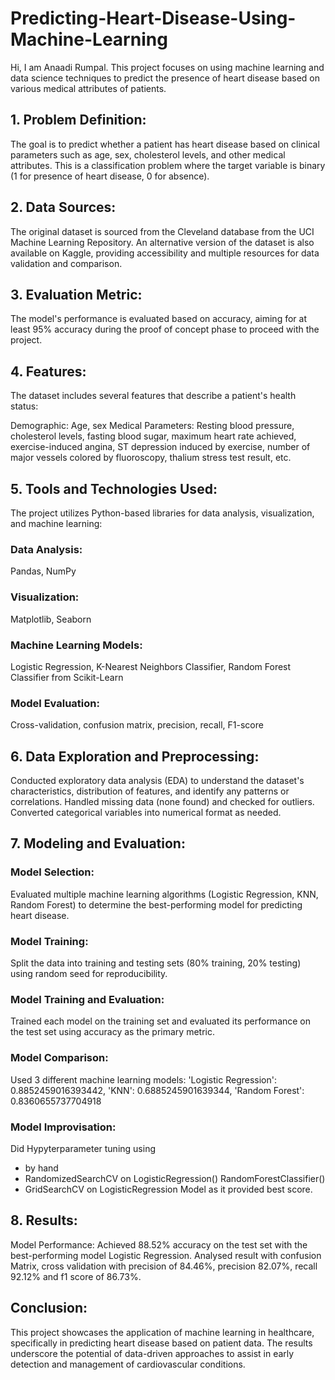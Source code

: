 # Predicting-Heart-Disease-Using-Machine-Learning
Hi, I am Anaadi Rumpal. This project focuses on using machine learning and data science techniques to predict the presence of heart disease based on various medical attributes of patients.

## 1. Problem Definition:
The goal is to predict whether a patient has heart disease based on clinical parameters such as age, sex, cholesterol levels, and other medical attributes. This is a classification problem where the target variable is binary (1 for presence of heart disease, 0 for absence).

## 2. Data Sources:

The original dataset is sourced from the Cleveland database from the UCI Machine Learning Repository.
An alternative version of the dataset is also available on Kaggle, providing accessibility and multiple resources for data validation and comparison.

## 3. Evaluation Metric:
The model's performance is evaluated based on accuracy, aiming for at least 95% accuracy during the proof of concept phase to proceed with the project.

## 4. Features:
The dataset includes several features that describe a patient's health status:

Demographic: Age, sex
Medical Parameters: Resting blood pressure, cholesterol levels, fasting blood sugar, maximum heart rate achieved, exercise-induced angina, ST depression induced by exercise, number of major vessels colored by fluoroscopy, thalium stress test result, etc.

## 5. Tools and Technologies Used:
The project utilizes Python-based libraries for data analysis, visualization, and machine learning:

### Data Analysis: 
Pandas, NumPy

### Visualization: 
Matplotlib, Seaborn

### Machine Learning Models: 
Logistic Regression, K-Nearest Neighbors Classifier, Random Forest Classifier from Scikit-Learn

### Model Evaluation: 
Cross-validation, confusion matrix, precision, recall, F1-score

## 6. Data Exploration and Preprocessing:

Conducted exploratory data analysis (EDA) to understand the dataset's characteristics, distribution of features, and identify any patterns or correlations.
Handled missing data (none found) and checked for outliers.
Converted categorical variables into numerical format as needed.

## 7. Modeling and Evaluation:

### Model Selection: 
Evaluated multiple machine learning algorithms (Logistic Regression, KNN, Random Forest) to determine the best-performing model for predicting heart disease.

### Model Training: 
Split the data into training and testing sets (80% training, 20% testing) using random seed for reproducibility.

### Model Training and Evaluation: 
Trained each model on the training set and evaluated its performance on the test set using accuracy as the primary metric.

### Model Comparison: 
Used  3 different machine learning models:
'Logistic Regression': 0.8852459016393442,
 'KNN': 0.6885245901639344,
 'Random Forest': 0.8360655737704918

### Model Improvisation: 
Did Hypyterparameter tuning using 
- by hand 
- RandomizedSearchCV on LogisticRegression()
RandomForestClassifier() 
- GridSearchCV on LogisticRegression Model as it provided best score.


## 8. Results:

Model Performance: Achieved 88.52% accuracy on the test set with the best-performing model Logistic Regression. Analysed result with 
confusion Matrix, 
cross validation with precision of 84.46%, precision 82.07%, recall 92.12% and f1 score of 86.73%.


## Conclusion:
This project showcases the application of machine learning in healthcare, specifically in predicting heart disease based on patient data. The results underscore the potential of data-driven approaches to assist in early detection and management of cardiovascular conditions.

